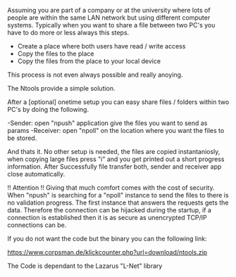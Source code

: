 Assuming you are part of a company or at the university where lots of people are within the same LAN network but using different computer systems. Typically when you want to share a file between two PC's you have to do more or less always this steps.

- Create a place where both users have read / write access
- Copy the files to the place
- Copy the files from the place to your local device

This process is not even always possible and really anoying.

The Ntools provide a simple solution.

After a [optional] onetime setup you can easy share files / folders within two PC's by doing the following.

-Sender: open "npush" application give the files you want to send as params
-Receiver: open "npoll" on the location where you want the files to be stored.

And thats it. No  other setup is needed, the files are copied instantaniosly, when copying large files press "i" and you get printed out a short progress information. After Successfully file transfer both, sender and receiver app close automatically.

!! Attention !!
Giving that much comfort comes with the cost of security. When "npush" is searching for a "npoll" instance to send the files to there is no validation progress. The first instance that answers the requests gets the data. Therefore the connection can be hijacked during the startup, if a connection is established then it is as secure as unencrypted TCP/IP connections can be.

If you do not want the code but the binary you can the following link:

https://www.corpsman.de/klickcounter.php?url=download/ntools.zip


The Code is dependant to the Lazarus "L-Net" library
